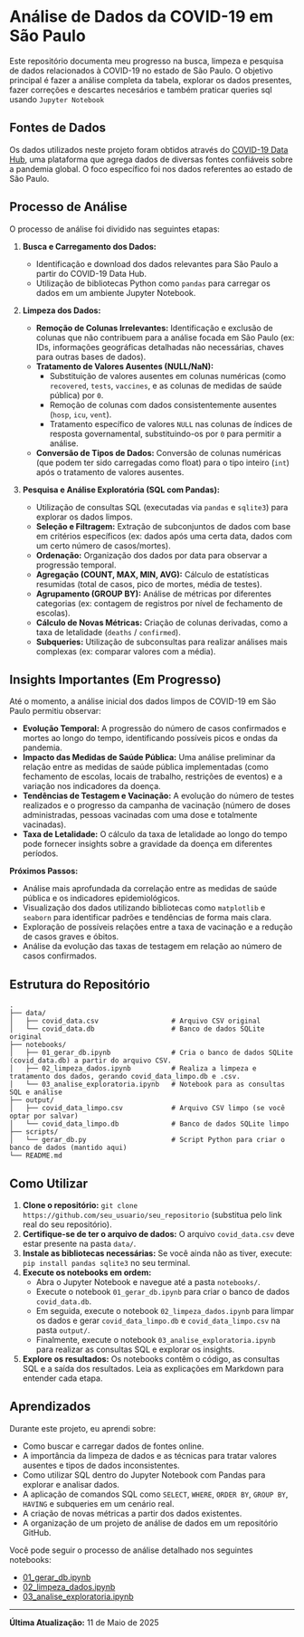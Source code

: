 # Análise de Dados da COVID-19 em São Paulo

Este repositório documenta meu progresso na busca, limpeza e pesquisa de dados relacionados à COVID-19 no estado de São Paulo. O objetivo principal é fazer a análise completa da tabela, explorar os dados presentes, fazer correções e descartes necesários e também praticar queries sql usando `Jupyter Notebook`

## Fontes de Dados

Os dados utilizados neste projeto foram obtidos através do [COVID-19 Data Hub](https://covid19datahub.io/), uma plataforma que agrega dados de diversas fontes confiáveis sobre a pandemia global. O foco específico foi nos dados referentes ao estado de São Paulo.

## Processo de Análise

O processo de análise foi dividido nas seguintes etapas:

1.  **Busca e Carregamento dos Dados:**
    * Identificação e download dos dados relevantes para São Paulo a partir do COVID-19 Data Hub.
    * Utilização de bibliotecas Python como `pandas` para carregar os dados em um ambiente Jupyter Notebook.

2.  **Limpeza dos Dados:**
    * **Remoção de Colunas Irrelevantes:** Identificação e exclusão de colunas que não contribuem para a análise focada em São Paulo (ex: IDs, informações geográficas detalhadas não necessárias, chaves para outras bases de dados).
    * **Tratamento de Valores Ausentes (NULL/NaN):**
        * Substituição de valores ausentes em colunas numéricas (como `recovered`, `tests`, `vaccines`, e as colunas de medidas de saúde pública) por `0`.
        * Remoção de colunas com dados consistentemente ausentes (`hosp`, `icu`, `vent`).
        * Tratamento específico de valores `NULL` nas colunas de índices de resposta governamental, substituindo-os por `0` para permitir a análise.
    * **Conversão de Tipos de Dados:** Conversão de colunas numéricas (que podem ter sido carregadas como float) para o tipo inteiro (`int`) após o tratamento de valores ausentes.

3.  **Pesquisa e Análise Exploratória (SQL com Pandas):**
    * Utilização de consultas SQL (executadas via `pandas` e `sqlite3`) para explorar os dados limpos.
    * **Seleção e Filtragem:** Extração de subconjuntos de dados com base em critérios específicos (ex: dados após uma certa data, dados com um certo número de casos/mortes).
    * **Ordenação:** Organização dos dados por data para observar a progressão temporal.
    * **Agregação (COUNT, MAX, MIN, AVG):** Cálculo de estatísticas resumidas (total de casos, pico de mortes, média de testes).
    * **Agrupamento (GROUP BY):** Análise de métricas por diferentes categorias (ex: contagem de registros por nível de fechamento de escolas).
    * **Cálculo de Novas Métricas:** Criação de colunas derivadas, como a taxa de letalidade (`deaths` / `confirmed`).
    * **Subqueries:** Utilização de subconsultas para realizar análises mais complexas (ex: comparar valores com a média).

## Insights Importantes (Em Progresso)

Até o momento, a análise inicial dos dados limpos de COVID-19 em São Paulo permitiu observar:

* **Evolução Temporal:** A progressão do número de casos confirmados e mortes ao longo do tempo, identificando possíveis picos e ondas da pandemia.
* **Impacto das Medidas de Saúde Pública:** Uma análise preliminar da relação entre as medidas de saúde pública implementadas (como fechamento de escolas, locais de trabalho, restrições de eventos) e a variação nos indicadores da doença.
* **Tendências de Testagem e Vacinação:** A evolução do número de testes realizados e o progresso da campanha de vacinação (número de doses administradas, pessoas vacinadas com uma dose e totalmente vacinadas).
* **Taxa de Letalidade:** O cálculo da taxa de letalidade ao longo do tempo pode fornecer insights sobre a gravidade da doença em diferentes períodos.

**Próximos Passos:**

* Análise mais aprofundada da correlação entre as medidas de saúde pública e os indicadores epidemiológicos.
* Visualização dos dados utilizando bibliotecas como `matplotlib` e `seaborn` para identificar padrões e tendências de forma mais clara.
* Exploração de possíveis relações entre a taxa de vacinação e a redução de casos graves e óbitos.
* Análise da evolução das taxas de testagem em relação ao número de casos confirmados.

## Estrutura do Repositório

```
.
├── data/
│   ├── covid_data.csv                  # Arquivo CSV original
│   └── covid_data.db                   # Banco de dados SQLite original
├── notebooks/
│   ├── 01_gerar_db.ipynb               # Cria o banco de dados SQLite (covid_data.db) a partir do arquivo CSV.
│   ├── 02_limpeza_dados.ipynb          # Realiza a limpeza e tratamento dos dados, gerando covid_data_limpo.db e .csv.
│   └── 03_analise_exploratoria.ipynb   # Notebook para as consultas SQL e análise
├── output/
│   ├── covid_data_limpo.csv            # Arquivo CSV limpo (se você optar por salvar)
│   └── covid_data_limpo.db             # Banco de dados SQLite limpo
├── scripts/
│   └── gerar_db.py                     # Script Python para criar o banco de dados (mantido aqui)
└── README.md  
```

## Como Utilizar

1.  **Clone o repositório:** `git clone https://github.com/seu_usuario/seu_repositorio` (substitua pelo link real do seu repositório).
2.  **Certifique-se de ter o arquivo de dados:** O arquivo `covid_data.csv` deve estar presente na pasta `data/`.
3.  **Instale as bibliotecas necessárias:** Se você ainda não as tiver, execute: `pip install pandas sqlite3` no seu terminal.
4.  **Execute os notebooks em ordem:**
    * Abra o Jupyter Notebook e navegue até a pasta `notebooks/`.
    * Execute o notebook `01_gerar_db.ipynb` para criar o banco de dados `covid_data.db`.
    * Em seguida, execute o notebook `02_limpeza_dados.ipynb` para limpar os dados e gerar `covid_data_limpo.db` e `covid_data_limpo.csv` na pasta `output/`.
    * Finalmente, execute o notebook `03_analise_exploratoria.ipynb` para realizar as consultas SQL e explorar os insights.
5.  **Explore os resultados:** Os notebooks contêm o código, as consultas SQL e a saída dos resultados. Leia as explicações em Markdown para entender cada etapa.

## Aprendizados

Durante este projeto, eu aprendi sobre:

* Como buscar e carregar dados de fontes online.
* A importância da limpeza de dados e as técnicas para tratar valores ausentes e tipos de dados inconsistentes.
* Como utilizar SQL dentro do Jupyter Notebook com Pandas para explorar e analisar dados.
* A aplicação de comandos SQL como `SELECT`, `WHERE`, `ORDER BY`, `GROUP BY`, `HAVING` e subqueries em um cenário real.
* A criação de novas métricas a partir dos dados existentes.
* A organização de um projeto de análise de dados em um repositório GitHub.


Você pode seguir o processo de análise detalhado nos seguintes notebooks:
* [01_gerar_db.ipynb](notebooks/01_gerar_db.ipynb)
* [02_limpeza_dados.ipynb](notebooks/02_limpeza_dados.ipynb)
* [03_analise_exploratoria.ipynb](notebooks/03_analise_exploratoria.ipynb)

---

**Última Atualização:** 11 de Maio de 2025